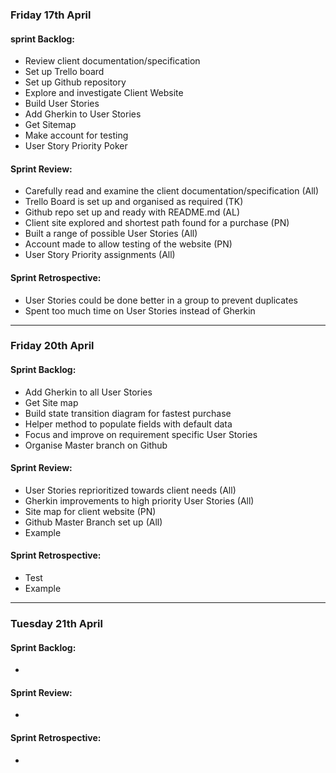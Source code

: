 ### Friday 17th April

#### sprint Backlog:
* Review client documentation/specification
* Set up Trello board
* Set up Github repository
* Explore and investigate Client Website
* Build User Stories
* Add Gherkin to User Stories
* Get Sitemap
* Make account for testing
* User Story Priority Poker

#### Sprint Review:
* Carefully read and examine the client documentation/specification (All)
* Trello Board is set up and organised as required (TK)
* Github repo set up and ready with README.md (AL)
* Client site explored and shortest path found for a purchase (PN)
* Built a range of possible User Stories (All)
* Account made to allow testing of the website (PN)
* User Story Priority assignments (All)

#### Sprint Retrospective:
* User Stories could be done better in a group to prevent duplicates
* Spent too much time on User Stories instead of Gherkin

----

### Friday 20th April

#### Sprint Backlog:
* Add Gherkin to all User Stories
* Get Site map
* Build state transition diagram for fastest purchase
* Helper method to populate fields with default data
* Focus and improve on requirement specific User Stories
* Organise Master branch on Github

#### Sprint Review:
* User Stories reprioritized towards client needs (All)
* Gherkin improvements to high priority User Stories (All)
* Site map for client website (PN)
* Github Master Branch set up (All)
* Example 

#### Sprint Retrospective:
* Test
* Example

----

### Tuesday 21th April

#### Sprint Backlog:
* 

#### Sprint Review:
* 

#### Sprint Retrospective:
* 
